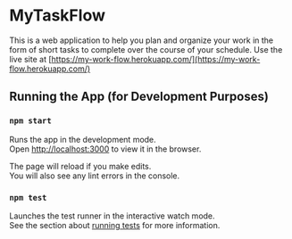 # MyTaskFlow

This is a web application to help you plan and organize your work in the form of short tasks to complete over the course of your schedule. Use the live site at [https://my-work-flow.herokuapp.com/](https://my-work-flow.herokuapp.com/)

## Running the App (for Development Purposes)

### `npm start`

Runs the app in the development mode.\
Open [http://localhost:3000](http://localhost:3000) to view it in the browser.

The page will reload if you make edits.\
You will also see any lint errors in the console.

### `npm test`

Launches the test runner in the interactive watch mode.\
See the section about [running tests](https://facebook.github.io/create-react-app/docs/running-tests) for more information.
